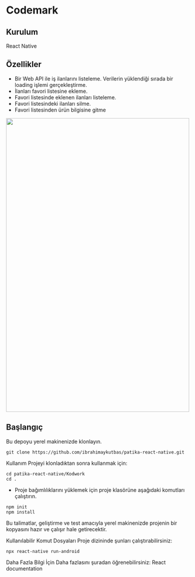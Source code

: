# Codemark

## Kurulum
React Native

## Özellikler

* Bir Web API ile iş ilanlarını listeleme.
Verilerin yüklendiği sırada bir loading işlemi gerçekleştirme.
* İlanları favori listesine ekleme.
* Favori listesinde eklenen ilanları listeleme.
* Favori listesindeki ilanları silme.
* Favori listesinden ürün bilgisine gitme

<img src='./Demo/Demo.gif' width='500' height='800' > 



## Başlangıç
Bu depoyu yerel makinenizde klonlayın.
```
git clone https://github.com/ibrahimaykutbas/patika-react-native.git
```

Kullanım
Projeyi klonladıktan sonra kullanmak için:
```
cd patika-react-native/Kodwork
cd .
```
* Proje bağımlılıklarını yüklemek için proje klasörüne aşağıdaki komutları çalıştırın.

```
npm init
npm install
```

Bu talimatlar, geliştirme ve test amacıyla yerel makinenizde projenin bir kopyasını hazır ve çalışır hale getirecektir.

Kullanılabilir Komut Dosyaları
Proje dizininde şunları çalıştırabilirsiniz:
```
npx react-native run-android
```
Daha Fazla Bilgi İçin
Daha fazlasını şuradan öğrenebilirsiniz: React documentation
